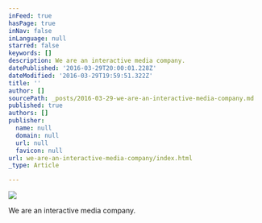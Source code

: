 ```yaml
---
inFeed: true
hasPage: true
inNav: false
inLanguage: null
starred: false
keywords: []
description: We are an interactive media company.
datePublished: '2016-03-29T20:00:01.228Z'
dateModified: '2016-03-29T19:59:51.322Z'
title: ''
author: []
sourcePath: _posts/2016-03-29-we-are-an-interactive-media-company.md
published: true
authors: []
publisher:
  name: null
  domain: null
  url: null
  favicon: null
url: we-are-an-interactive-media-company/index.html
_type: Article

---
```

![](https://the-grid-user-content.s3-us-west-2.amazonaws.com/2091c7bd-54a5-4219-959b-12029e02452d.jpg)

We are an interactive media company.